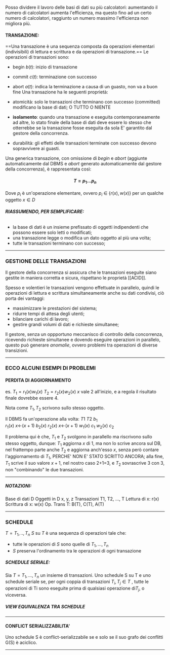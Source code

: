 Posso dividere il lavoro delle basi di dati su più calcolatori: aumentando il numero di calcolatori aumenta l'efficienza, ma questo fino ad un certo numero di calcolatori, raggiunto un numero massimo l'efficienza non migliora più.


#### TRANSAZIONE: 
==Una transazione è una sequenza composta da operazioni elementari (indivisibili) di lettura e scrittura e da operazioni di transazione.==
Le operazioni di transazioni sono: 
- begin $b(t)$: inizio di transazione
- commit $c(t)$: terminazione con successo
- abort $a(t)$: indica la terminazione a causa di un guasto, non va a buon fine
Una transazione ha le seguenti proprietà:
- atomicità: solo le transazioni che terminano con successo (committed) modificano la base di dati; O TUTTO O NIENTE

- **isolamento**: quando una transazione e eseguita contemporaneamente ad altre, lo stato finale della base di dati deve essere lo stesso che otterrebbe se la transazione fosse eseguita da sola E' garantito dal gestore della concorrenza.

- durabilità: gli effetti delle transazioni terminate con successo devono sopravvivere ai guasti.

Una generica transazione, con omissione di $begin$ e $abort$ (aggiunte automaticamente dal DBMS e $abort$ generato automaticamente dal gestore della concorrenza), è rappresentata così:
#### $$T=p_1...p_n$$
Dove $p_i$ è un'operazione elementare, ovvero $p_i$ $\in$ {$r(x), w(x)$} per un qualche oggetto $x \in D$
 
###### **RIASSUMENDO, PER SEMPLIFICARE:**

- la base di dati è un insieme prefissato di oggetti indipendenti che possono essere solo letti o modificati;
- una transazione legge o modifica un dato oggetto al più una volta;
- tutte le transazioni terminano con successo;

---

### **GESTIONE DELLE TRANSAZIONI**

Il gestore della concorrenza si assicura che le transazioni eseguite siano gestite in maniera corretta e sicura, rispettano le proprietà [[ACID]].

Spesso e volentieri le transazioni vengono effettuate in parallelo, quindi le operazioni di lettura e scrittura simultaneamente anche su dati condivisi, ciò porta dei vantaggi:
- massimizzare le prestazioni del sistema;
- ridurre tempi di attesa degli utenti;
- bilanciare carichi di lavoro;
- gestire grandi volumi di dati e richieste simultanee;

Il gestore, senza un oppportuno meccanisco di controllo della concorrenza, ricevendo richieste simultanee e dovendo eseguire operazioni in parallelo, questo può generare *anomalie*, ovvero problemi tra operazioni di diverse transizioni.

---
### ECCO ALCUNI ESEMPI DI PROBLEMI

#### PERDITA DI AGGIORNAMENTO
es. 
$T_1 = r_1(x)w_1(x)$
$T_2 = r_2(x)w_2(x)$
$x$ vale 2 all'inizio, e a regola il risultato finale dovrebbe essere 4.

Nota come $T_1,T_2$ scrivono sullo stesso oggetto.

Il DBMS fa un'operazione alla volta:
$T1$              $T2$
$b_1$      
$r_1(x)$ 
$x$<-$(x+1)$
		$b_2(x)$
		$r_2(x)$
        $x$<-$(x+1)$
$w_1(x)$
$c_1$
         $w_2(x)$
          $c_2$

Il problema qui è che, $T_1$ e $T_2$ svolgono in parallello ma riscrivono sullo stesso oggetto, dunque: $T_1$ aggiorna $x$ di 1, ma non lo scrive ancora sul DB, nel frattempo parte anche $T_2$ e aggiorna anch'esso $x$, senza però contare l'aggiornamento di $T_1$, PERCHE' NON E' STATO SCRITTO ANCORA; alla fine, $T_1$ scrive il suo valore $x+1$, nel nostro caso 2+1=3, e $T_2$ sovrascrive 3 con 3, non "combinando" le due transazioni.


---
##### NOTAZIONI:

Base di dati D
Oggetti in D x, y, z
Transazioni T1, T2, ..., T
Lettura di x: r(x) 
Scrittura di x: w(x)
Op. Trans T: B(T), C(T), A(T)

---
### SCHEDULE

$T={T_1,..,T_n}$
$S$ su $T$ è una sequenza di operazioni tale che:
- tutte le operazioni di $S$ sono quelle di $T_1,...,T_n$
- $S$ preserva l'ordinamento tra le operazioni di ogni transazione



##### SCHEDULE SERIALE: 
Sia $T = {T_1, . . . , T_n}$ un insieme di transazioni. Uno schedule S su T e uno schedule seriale se, per ogni coppia di transazioni $T_i , T_j ∈ T$ , tutte le operazioni di Ti sono eseguite prima di qualsiasi operazione di$T_j$, o viceversa.
##### *VIEW* EQUIVALENZA TRA SCHEDULE


---

#### CONFLICT SERIALIZZABILITA'
Uno schedule S è conflict-serializzabile se e solo se il suo grafo dei conflitti G(S) è aciclico.

---

